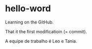 # hello-word
Learning on the GitHub.

That it the first modificatioin (= commit).

A equipe de trabalho é Leo e Tania.

